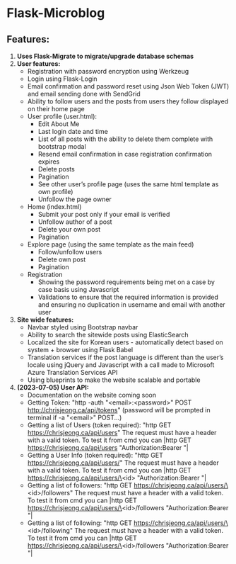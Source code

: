 # Flask-Microblog

## Features:
1. **Uses Flask-Migrate to migrate/upgrade database schemas** 
2. **User features:**
   *    Registration with password encryption using Werkzeug 
   *    Login using Flask-Login
   *    Email confirmation and password reset using Json Web Token (JWT) and email sending done with SendGrid
   *    Ability to follow users and the posts from users they follow displayed on their home page
   *    User profile (user.html):
        *    Edit About Me
        *    Last login date and time
        *    List of all posts with the ability to delete them complete with bootstrap modal
        *    Resend email confirmation in case registration confirmation expires
        *    Delete posts
        *    Pagination
        *    See other user’s profile page (uses the same html template as own profile)
        *    Unfollow the page owner
   *    Home (index.html)
        *    Submit your post only if your email is verified
        *    Unfollow author of a post
        *    Delete your own post
        *    Pagination
   *    Explore page (using the same template as the main feed)
        *    Follow/unfollow users
        *    Delete own post
        *    Pagination
   *    Registration
        *    Showing the password requirements being met on a case by case basis using Javascript
        *    Validations to ensure that the required information is provided and ensuring no duplication in username and email with another user
3. **Site wide features:**
   *    Navbar styled using Bootstrap navbar
   *    Ability to search the sitewide posts using ElasticSearch
   *    Localized the site for Korean users - automatically detect based on system + browser using Flask Babel
   *    Translation services if the post language is different than the user’s locale using jQuery and Javascript with a call made to Microsoft Azure Translation Services API
   *    Using blueprints to make the website scalable and portable
4. **(2023-07-05) User API:**
   *    Documentation on the website coming soon
   *    Getting Token: "http -auth "\<email\>:\<password\>" POST http://chrisjeong.ca/api/tokens" (password will be prompted in terminal if -a "\<email\>" POST...)
   *    Getting a list of Users (token required): "http GET https://chrisjeong.ca/api/users" The request must have a header with a valid token. To test it from cmd you can |http GET https://chrisjeong.ca/api/users "Authorization:Bearer <token code>"|
   *    Getting a User Info (token required): "http GET https://chrisjeong.ca/api/users/<id>" The request must have a header with a valid token. To test it from cmd you can |http GET https://chrisjeong.ca/api/users/\<id\> "Authorization:Bearer <token code>"|
   *    Getting a list of followers: "http GET https://chrisjeong.ca/api/users/\<id\>/followers" The request must have a header with a valid token. To test it from cmd you can |http GET https://chrisjeong.ca/api/users/\<id\>/followers "Authorization:Bearer <token code>"|
   *    Getting a list of following: "http GET https://chrisjeong.ca/api/users/\<id\>/following" The request must have a header with a valid token. To test it from cmd you can |http GET https://chrisjeong.ca/api/users/\<id\>/followers "Authorization:Bearer <token code>"|
